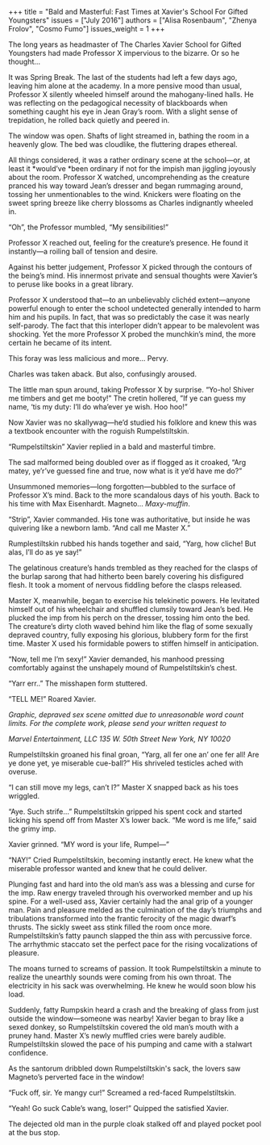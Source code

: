+++
title = "Bald and Masterful: Fast Times at Xavier's School For Gifted Youngsters"
issues = ["July 2016"]
authors = ["Alisa Rosenbaum", "Zhenya Frolov", "Cosmo Fumo"]
issues_weight = 1
+++

The long years as headmaster of The Charles Xavier School for Gifted Youngsters had made Professor X impervious to the bizarre. Or so he thought…

It was Spring Break. The last of the students had left a few days ago, leaving him alone at the academy. In a more pensive mood than usual, Professor X silently wheeled himself around the mahogany-lined halls. He was reflecting on the pedagogical necessity of blackboards when something caught his eye in Jean Gray’s room. With a slight sense of trepidation, he rolled back quietly and peered in.

The window was open. Shafts of light streamed in, bathing the room in a heavenly glow. The bed was cloudlike, the fluttering drapes ethereal.

All things considered, it was a rather ordinary scene at the school—or, at least it *would’ve *been ordinary if not for the impish man jiggling joyously about the room. Professor X watched, uncomprehending as the creature pranced his way toward Jean’s dresser and began rummaging around, tossing her unmentionables to the wind. Knickers were floating on the sweet spring breeze like cherry blossoms as Charles indignantly wheeled in.

“Oh”, the Professor mumbled, “My sensibilities!”

Professor X reached out, feeling for the creature’s presence. He found it instantly—a roiling ball of tension and desire.

Against his better judgement, Professor X picked through the contours of the being’s mind. His innermost private and sensual thoughts were Xavier’s to peruse like books in a great library.

Professor X understood that—to an unbelievably clichéd extent—anyone powerful enough to enter the school undetected generally intended to harm him and his pupils. In fact, that was so predictably the case it was nearly self-parody. The fact that this interloper didn’t appear to be malevolent was shocking. Yet the more Professor X probed the munchkin’s mind, the more certain he became of its intent.

This foray was less malicious and more… Pervy.

Charles was taken aback. But also, confusingly aroused.

The little man spun around, taking Professor X by surprise. “Yo-ho! Shiver me timbers and get me booty!” The cretin hollered, ”If ye can guess my name, ‘tis my duty: I’ll do wha’ever ye wish. Hoo hoo!”

Now Xavier was no skallywag—he’d studied his folklore and knew this was a textbook encounter with the roguish Rumpelstiltskin.

“Rumpelstiltskin” Xavier replied in a bald and masterful timbre.

The sad malformed being doubled over as if flogged as it croaked, “Arg matey, ye’r’ve guessed fine and true, now what is it ye’d have me do?”

Unsummoned memories—long forgotten—bubbled to the surface of Professor X’s mind. Back to the more scandalous days of his youth. Back to his time with Max Eisenhardt. Magneto… *Maxy-muffin*.

“Strip”, Xavier commanded. His tone was authoritative, but inside he was quivering like a newborn lamb. “And call me Master X.”

Rumplestiltskin rubbed his hands together and said, “Yarg, how cliche! But alas, I’ll do as ye say!”

The gelatinous creature’s hands trembled as they reached for the clasps of the burlap sarong that had hitherto been barely covering his disfigured flesh. It took a moment of nervous fiddling before the clasps released.

Master X, meanwhile, began to exercise his telekinetic powers. He levitated himself out of his wheelchair and shuffled clumsily toward Jean’s bed. He plucked the imp from his perch on the dresser, tossing him onto the bed. The creature’s dirty cloth waved behind him like the flag of some sexually depraved country, fully exposing his glorious, blubbery form for the first time. Master X used his formidable powers to stiffen himself in anticipation.

“Now, tell me I’m sexy!” Xavier demanded, his manhood pressing comfortably against the unshapely mound of Rumpelstiltskin’s chest.

“Yarr err..” The misshapen form stuttered.

“TELL ME!” Roared Xavier.

*Graphic, depraved sex scene omitted due to unreasonable word count limits. For the complete work, please send your written request to*

*Marvel Entertainment, LLC 135 W. 50th Street New York, NY 10020*

Rumpelstiltskin groaned his final groan, “Yarg, all fer one an’ one fer all! Are ye done yet, ye miserable cue-ball?” His shriveled testicles ached with overuse.

“I can still move my legs, can’t I?” Master X snapped back as his toes wriggled.

“Aye. Such strife…” Rumpelstiltskin gripped his spent cock and started licking his spend off from Master X’s lower back. “Me word is me life,” said the grimy imp.

Xavier grinned. “MY word is your life, Rumpel—”

“NAY!” Cried Rumpelstiltskin, becoming instantly erect. He knew what the miserable professor wanted and knew that he could deliver.

Plunging fast and hard into the old man’s ass was a blessing and curse for the imp. Raw energy traveled through his overworked member and up his spine. For a well-used ass, Xavier certainly had the anal grip of a younger man. Pain and pleasure melded as the culmination of the day’s triumphs and tribulations transformed into the frantic ferocity of the magic dwarf’s thrusts. The sickly sweet ass stink filled the room once more. Rumpelstiltskin’s fatty paunch slapped the thin ass with percussive force. The arrhythmic staccato set the perfect pace for the rising vocalizations of pleasure.

The moans turned to screams of passion. It took Rumpelstiltskin a minute to realize the unearthly sounds were coming from his own throat. The electricity in his sack was overwhelming. He knew he would soon blow his load.

Suddenly, fatty Rumpskin heard a crash and the breaking of glass from just outside the window—someone was nearby! Xavier began to bray like a sexed donkey, so Rumpelstiltskin covered the old man’s mouth with a pruney hand. Master X’s newly muffled cries were barely audible. Rumpelstiltskin slowed the pace of his pumping and came with a stalwart confidence.

As the santorum dribbled down Rumpelstiltskin's sack, the lovers saw Magneto’s perverted face in the window!

“Fuck off, sir. Ye mangy cur!” Screamed a red-faced Rumpelstiltskin.

“Yeah! Go suck Cable’s wang, loser!” Quipped the satisfied Xavier.

The dejected old man in the purple cloak stalked off and played pocket pool at the bus stop.
